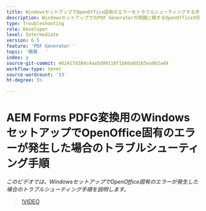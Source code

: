 ```yaml
---
title: WindowsセットアップでOpenOffice固有のエラーをトラブルシューティングする手順
description: WindowsセットアップでのPDF Generatorの問題に関するOpenOfficeの問題のトラブルシューティング。
type: Troubleshooting
role: Developer
level: Intermediate
version: 6.5
feature: 'PDF Generator '
topic: '開発   '
index: y
source-git-commit: 462417d384c4aa5d99110f1b8dadd165ea9b2a49
workflow-type: tm+mt
source-wordcount: '53'
ht-degree: 5%

---
```



# AEM Forms PDFG変換用のWindowsセットアップでOpenOffice固有のエラーが発生した場合のトラブルシューティング手順

*このビデオでは、WindowsセットアップでOpenOffice固有のエラーが発生した場合のトラブルシューティング手順を説明します。*

>[!VIDEO](https://video.tv.adobe.com/v/335481?quality=9&learn=on)
